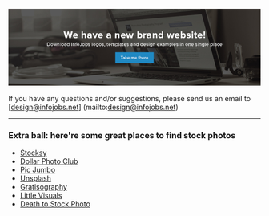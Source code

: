 <a href="http://infojobs.github.io/brand/"><img src="https://github.com/InfoJobs/brand/blob/master/_gh-header/04-gh-header.jpg" alt="InfoJobs brand site" ></a>

If you have any questions and/or suggestions, please send us an email to [design@infojobs.net] (mailto:design@infojobs.net)


***

<h3>Extra ball: here're some great places to find stock photos</h3>

* [Stocksy](http://www.stocksy.com/)
* [Dollar Photo Club](http://es.dollarphotoclub.com/)
* [Pic Jumbo](http://picjumbo.com/)
* [Unsplash](https://unsplash.com/)
* [Gratisography](http://www.gratisography.com/)
* [Little Visuals](http://littlevisuals.co/)
* [Death to Stock Photo](http://join.deathtothestockphoto.com/)




